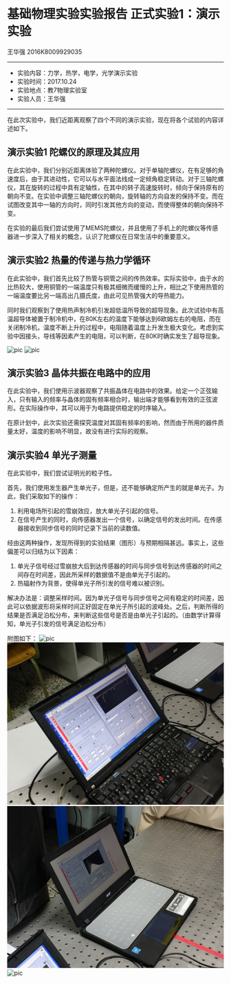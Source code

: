 
# 基础物理实验实验报告 正式实验1：演示实验

王华强 2016K8009929035
***

* 实验内容：力学，热学，电学，光学演示实验
* 实验时间：2017.10.24
* 实验地点：教7物理实验室
* 实验人员：王华强

***

在此次实验中，我们近距离观察了四个不同的演示实验，现在将各个试验的内容详述如下。

## 演示实验1 陀螺仪的原理及其应用

在此实验中，我们分别近距离体验了两种陀螺仪。对于单轴陀螺仪，在有足够的角速度后，由于其进动性，它可以与水平面法线成一定倾角稳定转动。对于三轴陀螺仪，其在旋转的过程中具有定轴性，在其中的转子高速旋转时，倾向于保持原有的朝向不变。在实验中调整三轴陀螺仪的朝向，旋转轴的方向自发的保持不变。而在试图改变其中一轴的方向时，同时引发其他方向的变动，而使得整体的朝向保持不变。

在实验的最后我们尝试使用了MEMS陀螺仪，并且使用了手机上的陀螺仪等传感器进一步深入了相关的概念，认识了陀螺仪在日常生活中的重要意义。

## 演示实验2 热量的传递与热力学循环

在此实验中，我们首先比较了热管与铜管之间的传热效率。实际实验中，由于水的比热较大，使用铜管的一端温度只有极其细微而缓慢的上升，相比之下使用热管的一端温度要比另一端高出几摄氏度，由此可见热管强大的导热能力。

同时我们观察到了使用热声制冷机引发超低温所导致的超导现象。此次试验中有高温超导体被置于制冷机中，在80K左右的温度下能够达到6欧姆左右的电阻，而在关闭制冷机，温度不断上升的过程中，电阻随着温度上升发生极大变化。考虑到实验中因接头，导线等因素产生的电阻，可以判断，在80K时确实发生了超导现象。

![pic](temp1.jpg)
![pic](temp2.jpg)


## 演示实验3 晶体共振在电路中的应用

在此实验中，我们使用示波器观察了共振晶体在电路中的效果。给定一个正弦输入，只有输入的频率与晶体的固有频率相合时，输出端才能够看到有效的正弦波形。在实际操作中，其可以用于为电路提供稳定的时序输入。

在原计划中，此次实验还需探究温度对其固有频率的影响，然而由于所用的器件质量太好，温度的影响不明显，故没有进行实际的观察。

## 演示实验4 单光子测量

在此实验中，我们尝试证明光的粒子性。

首先，我们使用发生器产生单光子，但是，还不能够确定所产生的就是单光子。为此，我们采取如下的操作：

1. 利用电场所引起的雪崩效应，放大单光子引起的信号。
1. 在信号产生的同时，向传感器发出一个信号，以确定信号的发出时间。在传感器接收到同步信号的同时记录下当前的读数值。

经由这两种操作，发现所得到的实验结果（图形）与预期相隔甚远。事实上，这些偏差可以归结为以下因素：

1. 单光子信号经过雪崩放大后到达传感器的时间与同步信号到达传感器的时间之间存在时间差，因此所采样的数据值不是由单光子引起的。
1. 热辐射作为背景，使得单光子所引发的信号难以被识别。

解决办法是：调整采样时间。因为单光子信号与同步信号之间有稳定的时间差，因此可以依据波形将采样时间正好固定在单光子所引起的波峰处。之后，判断所得的结果是否满足泊松分布，来判断这些信号是否是由单光子引起的。（由数学计算得知，单光子引发的信号满足泊松分布）

附图如下：
![pic](set.jpg)
![pic](signal1.jpg)
![pic](signal2.jpg)
![pic](signal3.jpg)

